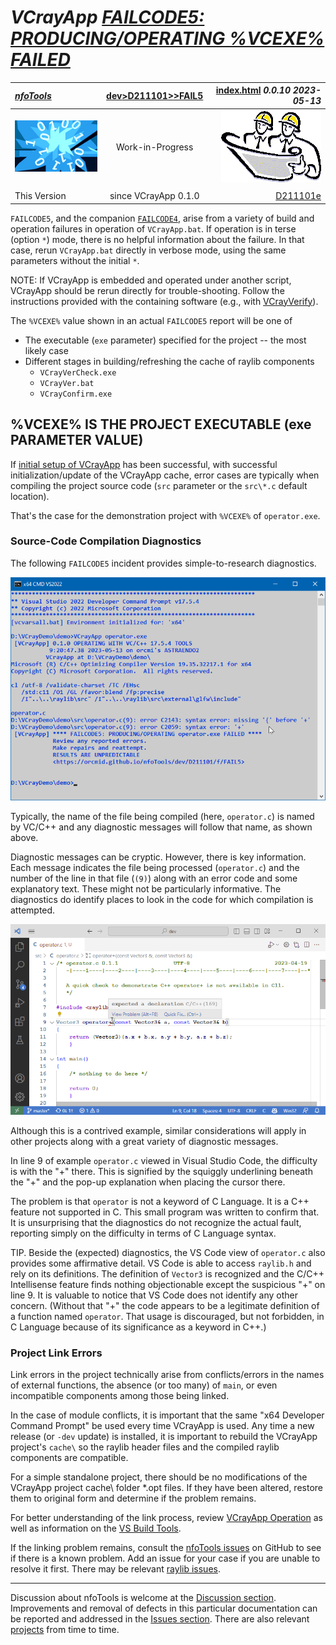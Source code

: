 <!-- index.md 0.0.10                UTF-8                          2023-05-13
     ----1----|----2----|----3----|----4----|----5----|----6----|----7----|--*

              FAILCODE5: PRODUCING/OPERATING %VCEXE% FAILED
     -->

# ***VCrayApp** [FAILCODE5: PRODUCING/OPERATING %VCEXE% FAILED](.)*

| ***[nfoTools](../../../../)*** | [dev](../../../)[>D211101](../../)[>](../)[>FAIL5](.) | [index.html](index.html) ***0.0.10 2023-05-13*** |
| :--                |       :-:          | --: |
| ![nfotools](../../../../images/nfoWorks-2014-06-02-1702-LogoSmall.png) | Work-in-Progress | ![Hard Hat Area](../../../../images/hardhat-logo.gif) |
|              |                     |           |
| This Version | since VCrayApp 0.1.0 | [D211101e](../../e) |

`FAILCODE5`, and the companion [`FAILCODE4`](..\FAIL4), arise from a variety
of build and operation failures in operation of `VCrayApp.bat`.  If operation
is in terse (option `*`) mode, there is no helpful information about
the failure.  In that case, rerun `VCrayApp.bat` directly in verbose mode,
using the same parameters without the initial `*`.

NOTE: If VCrayApp is embedded and operated under another script, VCrayApp
should be rerun directly for trouble-shooting.  Follow the instructions
provided with the containing software (e.g., with
[VCrayVerify](https://orcmid.github.io/nfoTools/dev/D230202/)).

The `%VCEXE%` value shown in an actual `FAILCODE5` report will be one of

* The executable (`exe` parameter) specified for the project -- the most
likely case
* Different stages in building/refreshing the cache of raylib components
  * `VCrayVerCheck.exe`
  * `VCrayVer.bat`
  * `VCrayConfirm.exe`

## %VCEXE% IS THE PROJECT EXECUTABLE (exe PARAMETER VALUE)

If [initial setup of VCrayApp](../../a) has been successful, with
successful initialization/update of the VCrayApp cache,  error cases are
typically when compiling the project source code (`src` parameter or the
`src\*.c` default location).

That's the case for the demonstration project with `%VCEXE%` of
`operator.exe`.

### Source-Code Compilation Diagnostics

The following `FAILCODE5` incident provides simple-to-research diagnostics.

![FAILCODE5 Verbose](FAIL5-2023-05-13-0924-verbose-VCrayApp-0.1.0.png)

Typically, the name of the file being compiled (here, `operator.c`) is named
by VC/C++ and any diagnostic messages will follow that name, as shown above.

Diagnostic messages can be cryptic.  However, there is key information.  Each
message indicates the file being processed (`operator.c`) and the number of
the line in that file (`(9)`) along with an error code and some explanatory
text.  These might not be particularly informative.  The diagnostics do
identify places to look in the code for which compilation is attempted.

![FAILCODE5 Located Source Error](FAIL5-2023-04-19-0844-operator.c-VCrayApp-0.1.0.png)

Although this is a contrived example, similar considerations will apply in other projects along with a great variety of diagnostic messages.

In line 9 of example `operator.c` viewed in Visual Studio Code, the difficulty
is with the "+" there.  This is signified by the squiggly underlining beneath
the "+" and the pop-up explanation when placing the cursor there.

The problem is that `operator` is not a keyword of C Language.  It is a C++
feature not supported in C.  This small program was written to confirm that.
It is unsurprising that the diagnostics do not recognize the actual fault,
reporting simply on the difficulty in terms of C Language syntax.

TIP.  Beside the (expected) diagnostics, the VS Code view of `operator.c` also
provides some affirmative detail.  VS Code is able to access `raylib.h` and
rely on its definitions.  The definition of `Vector3` is recognized and the
C/C++ Intellisense feature finds nothing objectionable except the suspicious
"+" on line 9.  It is valuable to notice that VS Code does not identify any
other concern.  (Without that "+" the code appears to be a legitimate
definition of a function named `operator`.  That usage is discouraged,
but not forbidden, in C Language because of its significance as a keyword in
C++.)

### Project Link Errors

Link errors in the project technically arise from conflicts/errors in the
names of external functions, the absence (or too many) of `main`, or even
incompatible components among those being linked.

In the case of module conflicts, it is important that the same "x64 Developer
Command Prompt" be used every time VCrayApp is used.  Any time a new release
(or `-dev` update) is installed, it is important to rebuild the VCrayApp
project's `cache\` so the raylib header files and the compiled raylib
components are compatible.

For a simple standalone project, there should be no modifications of the
VCrayApp project cache\ folder *.opt files.  If they have been altered,
restore them to original form and determine if the problem remains.

For better understanding of the link process, review
[VCrayApp Operation](../../b) as well as information on the
[VS Build Tools](https://orcmid.github.io/nfoTools/tools/T211002/).

If the linking problem remains, consult the
[nfoTools issues](https://github.com/orcmid/nfoTools/issues) on GitHub to see
if there is a known problem. Add an issue for your case if you are unable to
resolve it first.   There may be relevant
[raylib issues](https://github.com/raysan5/raylib/issues).

----

Discussion about nfoTools is welcome at the
[Discussion section](https://github.com/orcmid/nfoTools/discussions).
Improvements and removal of defects in this particular documentation can be
reported and addressed in the
[Issues section](https://github.com/orcmid/nfoTools/issues).  There are also
relevant [projects](https://github.com/orcmid/nfoTools/projects?type=classic)
from time to time.

<!-- ----1----|----2----|----3----|----4----|----5----|----6----|----7----|--*

    0.0.10 2023-05-13T18:49Z Correct a title
     0.0.9 2023-05-13T16:41Z Update with VCrayApp-0.1.0 demo example
     0.0.8 2023-05-07T20:05Z Reflect transposition to new location
     0.0.7 2023-04-23T19:49Z Small touch-ups of current draft
     0.0.6 2023-04-21T20:07Z Touch-ups of this draft portion
     0.0.5 2023-04-19T16:58Z Cleaning up the likely cases
     0.0.4 2023-04-16T01:34Z Still working around the display problem
     0.0.3 2023-04-15T22:59Z Attempt to get FAIL5-verbose displayed
     0.0.2 2023-04-15T20:16Z Tidied Intermediate Draft
     0.0.1 2023-04-15T19:29Z Intermediate Review Draft
     0.0.0 2023-04-13T21:42Z Initial page from 0.0.0 FAIL3 boilerplate.

               *** end D211101/f/FAIL5/index.md ***
     -->
